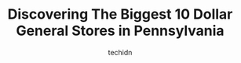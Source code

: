 ---
layout: ampstory
image: https://i0.wp.com/www.depkes.org/wp-content/uploads/2023/06/dollar-general-0-in-pennsylvania-1685967735.jpeg?resize=640,853
author: techidn
featured: false
description: Discover the impressive array of Dollar General options in Pennsylvania, where you can find 10 of the largest Dollar General establishments in the area. From renowned classics to hidden gems
title: Discovering The Biggest 10 Dollar General Stores in Pennsylvania
cover:
   title: Discovering The Biggest 10 Dollar General Stores in Pennsylvania
   subtitle: Rickpate
   background: https://www.depkes.org/wp-content/uploads/2023/06/dollar-general-0-in-pennsylvania-1685967735.jpeg

pages: 
 - layout: thirds
   top: <h1>#1 Dollar General</h1>
   bottom: "<p>While waiting in a long line at checkout, I saw the manager on duty notice the long line but do nothing about it until there was barely any line left when he slowly went </p>"
   background: https://www.depkes.org/wp-content/uploads/2023/06/dollar-general-1-in-pennsylvania-1685967736.jpeg
   backgroundblur: true
 - layout: thirds
   top: <h1>#2 Dollar General</h1>
   bottom: "<p>824 State St, Erie, PA 16501, United States</p>"
   background: https://www.depkes.org/wp-content/uploads/2023/06/dollar-general-2-in-pennsylvania-1685967737.jpeg
   cta:
      link: https://www.depkes.org/blog/discovering-the-biggest-10-dollar-general-stores-in-pennsylvania/
      text: Discovering The Biggest 10 Dollar General Stores in Pennsylvania
 - layout: thirds
   top: <h1>#3 Dollar General</h1>
   bottom: "<p>1494 US-209, Brodheadsville, PA 18322, United States</p>"
   background: https://www.depkes.org/wp-content/uploads/2023/06/dollar-general-3-in-pennsylvania-1685967738.jpeg
   cta:
      link: https://www.depkes.org/blog/discovering-the-biggest-10-dollar-general-stores-in-pennsylvania/
      text: Discovering The Biggest 10 Dollar General Stores in Pennsylvania
 - layout: thirds
   top: <h1>#4 Dollar General</h1>
   bottom: "<p>12674 US-19 S, Waterford, PA 16441, United States</p>"
   background: https://images.unsplash.com/photo-1540457036297-448b6b99e91c?ixlib=rb-4.0.3&ixid=MnwxMjA3fDB8MHxwaG90by1wYWdlfHx8fGVufDB8fHx8&auto=format&fit=crop&w=640&h=853&q=80
   cta:
      link: https://www.depkes.org/blog/discovering-the-biggest-10-dollar-general-stores-in-pennsylvania/
      text: Discovering The Biggest 10 Dollar General Stores in Pennsylvania
 - layout: thirds
   top: <h1>#5 Dollar General</h1>
   bottom: "<p>9565 US-209, Williamstown, PA 17098, United States</p>"
   background: https://images.unsplash.com/photo-1574169208507-84376144848b?ixlib=rb-4.0.3&ixid=MnwxMjA3fDB8MHxwaG90by1wYWdlfHx8fGVufDB8fHx8&auto=format&fit=crop&w=640&h=853&q=80
   cta:
      link: https://www.depkes.org/blog/discovering-the-biggest-10-dollar-general-stores-in-pennsylvania/
      text: Discovering The Biggest 10 Dollar General Stores in Pennsylvania
 - layout: thirds
   top: <h1>#6 Dollar General</h1>
   bottom: "<p>5180 PA-405, Milton, PA 17847, United States</p>"
   background: https://images.unsplash.com/photo-1546497974-b213c9efb599?ixlib=rb-4.0.3&ixid=MnwxMjA3fDB8MHxwaG90by1wYWdlfHx8fGVufDB8fHx8&auto=format&fit=crop&w=640&h=853&q=80
   cta:
      link: https://www.depkes.org/blog/discovering-the-biggest-10-dollar-general-stores-in-pennsylvania/
      text: Discovering The Biggest 10 Dollar General Stores in Pennsylvania
 - layout: thirds
   top: <h1>#7 Dollar General</h1>
   bottom: "<p>2245 PA-715, Stroudsburg, PA 18360, United States</p>"
   background: https://images.unsplash.com/photo-1489694553447-4c9339da310d?ixlib=rb-4.0.3&ixid=MnwxMjA3fDB8MHxwaG90by1wYWdlfHx8fGVufDB8fHx8&auto=format&fit=crop&w=640&h=853&q=80
   cta:
      link: https://www.depkes.org/blog/discovering-the-biggest-10-dollar-general-stores-in-pennsylvania/
      text: Discovering The Biggest 10 Dollar General Stores in Pennsylvania
 - layout: thirds
   middle: Continue reading...
   background: https://images.unsplash.com/photo-1553949345-eb786bb3f7ba?ixlib=rb-4.0.3&ixid=MnwxMjA3fDB8MHxwaG90by1wYWdlfHx8fGVufDB8fHx8&auto=format&fit=crop&w=640&h=853&q=80
   cta:
      link: https://www.depkes.org/blog/discovering-the-biggest-10-dollar-general-stores-in-pennsylvania/
      text: Discovering The Biggest 10 Dollar General Stores in Pennsylvania
      
---